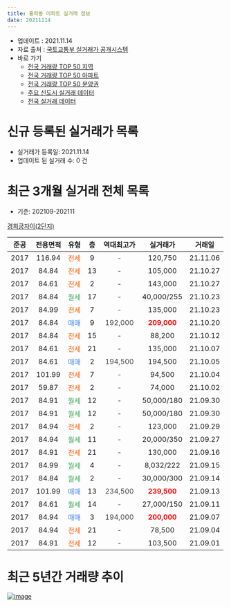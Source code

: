 ```yaml
---
title: 홍파동 아파트 실거래 정보
date: 20211114
---
```


* 업데이트 : 2021.11.14
* 자료 출처 : [국토교통부 실거래가 공개시스템](http://rt.molit.go.kr)
* 바로 가기
    * [전국 거래량 TOP 50 지역](https://apt-info.github.io/apt-trade-info/tr)
    * [전국 거래량 TOP 50 아파트](https://apt-info.github.io/apt-trade-info/ta)
    * [전국 거래량 TOP 50 분양권](https://apt-info.github.io/apt-trade-info/tb)
    * [주요 신도시 실거래 데이터](https://apt-info.github.io/apt-trade-info/newtown)
    * [전국 실거래 데이터](https://apt-info.github.io/apt-trade-info/all)



<script async src="https://pagead2.googlesyndication.com/pagead/js/adsbygoogle.js"></script>
<!-- 기본광고 -->
<ins class="adsbygoogle"
     style="display:block"
     data-ad-client="ca-pub-1142216861245946"
     data-ad-slot="4805727019"
     data-ad-format="auto"
     data-full-width-responsive="true"></ins>
<script>
     (adsbygoogle = window.adsbygoogle || []).push({});
</script>


# 신규 등록된 실거래가 목록

* 실거래가 등록일: 2021.11.14
* 업데이트 된 실거래 수: 0 건




<script async src="https://pagead2.googlesyndication.com/pagead/js/adsbygoogle.js"></script>
<!-- 기본광고 -->
<ins class="adsbygoogle"
     style="display:block"
     data-ad-client="ca-pub-1142216861245946"
     data-ad-slot="4805727019"
     data-ad-format="auto"
     data-full-width-responsive="true"></ins>
<script>
     (adsbygoogle = window.adsbygoogle || []).push({});
</script>


# 최근 3개월 실거래 전체 목록
* 기준: 202109-202111


[경희궁자이(2단지)](https://search.naver.com/search.naver?query=%EA%B2%BD%ED%9D%AC%EA%B6%81%EC%9E%90%EC%9D%B4%282%EB%8B%A8%EC%A7%80%29)

|준공|전용면적|유형|층|역대최고가|실거래가|거래일|
|:---:|:---:|:---:|:---:|:---:|:---:|:---:|
|2017|116.94|<span style="color:#FF5A00">전세</span>|9|<span style="color:#444444">-</span>|120,750|21.11.06|
|2017|84.84|<span style="color:#FF5A00">전세</span>|13|<span style="color:#444444">-</span>|105,000|21.10.27|
|2017|84.61|<span style="color:#FF5A00">전세</span>|2|<span style="color:#444444">-</span>|143,000|21.10.27|
|2017|84.84|<span style="color:#34A853">월세</span>|17|<span style="color:#444444">-</span>|40,000/255|21.10.23|
|2017|84.99|<span style="color:#FF5A00">전세</span>|7|<span style="color:#444444">-</span>|135,000|21.10.23|
|2017|84.84|<span style="color:#4285F3">매매</span>|9|<span style="color:#444444">192,000</span>|<b><span style="color:#FF0000">209,000</span></b>|21.10.20|
|2017|84.84|<span style="color:#FF5A00">전세</span>|15|<span style="color:#444444">-</span>|88,200|21.10.12|
|2017|84.61|<span style="color:#FF5A00">전세</span>|21|<span style="color:#444444">-</span>|135,000|21.10.07|
|2017|84.61|<span style="color:#4285F3">매매</span>|2|<span style="color:#444444">194,500</span>|194,500|21.10.05|
|2017|101.99|<span style="color:#FF5A00">전세</span>|7|<span style="color:#444444">-</span>|94,500|21.10.04|
|2017|59.87|<span style="color:#FF5A00">전세</span>|2|<span style="color:#444444">-</span>|74,000|21.10.02|
|2017|84.91|<span style="color:#34A853">월세</span>|12|<span style="color:#444444">-</span>|50,000/180|21.09.30|
|2017|84.91|<span style="color:#34A853">월세</span>|12|<span style="color:#444444">-</span>|50,000/180|21.09.30|
|2017|84.94|<span style="color:#FF5A00">전세</span>|2|<span style="color:#444444">-</span>|123,000|21.09.29|
|2017|84.94|<span style="color:#34A853">월세</span>|11|<span style="color:#444444">-</span>|20,000/350|21.09.27|
|2017|84.91|<span style="color:#FF5A00">전세</span>|21|<span style="color:#444444">-</span>|130,000|21.09.16|
|2017|84.99|<span style="color:#34A853">월세</span>|4|<span style="color:#444444">-</span>|8,032/222|21.09.15|
|2017|84.84|<span style="color:#34A853">월세</span>|2|<span style="color:#444444">-</span>|30,000/300|21.09.14|
|2017|101.99|<span style="color:#4285F3">매매</span>|13|<span style="color:#444444">234,500</span>|<b><span style="color:#FF0000">239,500</span></b>|21.09.13|
|2017|84.61|<span style="color:#34A853">월세</span>|14|<span style="color:#444444">-</span>|27,000/150|21.09.11|
|2017|84.94|<span style="color:#4285F3">매매</span>|3|<span style="color:#444444">194,000</span>|<b><span style="color:#FF0000">200,000</span></b>|21.09.07|
|2017|84.94|<span style="color:#FF5A00">전세</span>|21|<span style="color:#444444">-</span>|78,500|21.09.04|
|2017|84.91|<span style="color:#FF5A00">전세</span>|12|<span style="color:#444444">-</span>|103,500|21.09.01|



<script async src="https://pagead2.googlesyndication.com/pagead/js/adsbygoogle.js"></script>
<!-- 기본광고 -->
<ins class="adsbygoogle"
     style="display:block"
     data-ad-client="ca-pub-1142216861245946"
     data-ad-slot="4805727019"
     data-ad-format="auto"
     data-full-width-responsive="true"></ins>
<script>
     (adsbygoogle = window.adsbygoogle || []).push({});
</script>


# 최근 5년간 거래량 추이


<div style="width:100%;">
    <canvas id="deal_progress" height="200"></canvas>
</div>

<script>
new Chart(document.getElementById("deal_progress"), {
    type: 'line',
    data: {
        labels: ['17.04','17.05','17.06','17.07','17.09','17.10','17.11','17.12','18.01','18.02','18.03','18.04','18.08','18.09','18.10','18.11','18.12','19.01','19.02','19.03','19.04','19.05','19.06','19.07','19.08','19.09','19.10','19.11','19.12','20.01','20.02','20.03','20.04','20.05','20.06','20.07','20.08','20.09','20.10','20.11','20.12','21.01','21.02','21.03','21.04','21.05','21.06','21.07','21.08','21.09','21.10','21.11'],
        datasets: [{
            label: '매매/분양권',
            data: [7,6,3,1,1,1,2,2,3,1,2,1,2,6,0,2,0,0,1,0,2,5,4,11,7,6,8,7,6,2,0,1,0,5,10,7,8,2,2,5,7,1,1,4,3,1,1,5,4,2,2,0],
            borderColor: "rgba(66, 133, 243, 1)",
            backgroundColor: "rgba(66, 133, 243, 0.05)",
            borderWidth: 1,
            pointRadius: 0,
            fill: false,
            lineTension: 0
        },{
            label: '전/월세',
            data: [0,0,0,0,0,0,0,0,1,0,0,0,3,1,5,4,15,22,18,24,31,33,31,20,20,3,14,11,20,13,10,1,7,9,8,7,4,4,10,10,10,11,16,15,24,33,13,22,31,10,8,1],
            borderColor: "rgba(255, 90, 0, 1)",
            backgroundColor: "rgba(255, 90, 0, 0.05)",
            borderWidth: 1,
            pointRadius: 0,
            fill: false,
            lineTension: 0
        },{
            label: '합계',
            data: [7,6,3,1,1,1,2,2,4,1,2,1,5,7,5,6,15,22,19,24,33,38,35,31,27,9,22,18,26,15,10,2,7,14,18,14,12,6,12,15,17,12,17,19,27,34,14,27,35,12,10,1],
            borderColor: "rgba(0, 0, 0, 1)",
            backgroundColor: "rgba(0, 0, 0, 0.03)",
            borderWidth: 0.1,
            pointRadius: 0,
            fill: true,
            lineTension: 0
        }
        ]
    },
    options: {
        responsive: true,
        title: {
            display: false
        },
        tooltips: {
            mode: 'index',
            intersect: false
        },
        hover: {
            mode: 'nearest',
            intersect: true
        },
        scales: {
            xAxes: [{
                display: true,
                scaleLabel: {
                    display: true,
                    labelString: '년/월'
                }
            }],
            yAxes: [{
                display: true,
                ticks: {
                    suggestedMin: 0,
                },
                scaleLabel: {
                    display: true,
                    labelString: '실거래 수'
                }
            }]
        }
    }
});

</script>


[![image](https://apt-info.github.io/images/2020-01-03-apt-trade-info/1024x500.png)](https://play.google.com/store/apps/details?id=com.aptinfo.apttradeinfo)

